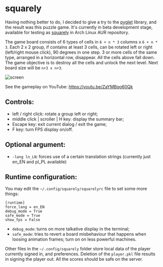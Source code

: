 # squarely
Having nothing better to do, I decided to give a try to the [pyglet](https://bitbucket.org/pyglet/pyglet) library, 
and the result was this puzzle game. It's currently in beta development stage, available for testing as 
[squarely](https://aur.archlinux.org/packages/squarely) in Arch Linux AUR repository.


The game board consists of 6 types of cells in `6 + n * 3` columns x `6 + n * 3`. Each 2 x 2 group, if contains at 
least 3 cells, can be rotated left or right (left/right mouse click), 90 degrees in one step. 3 or more cells of the 
same type, arranged in a horizontal row, disappear. All the cells above fall down. The game objective is to destroy all 
the cells and unlock the next level. Next board size will be `n+3 x n+3`.

![screen](http://nwg.pl/squarely/wiki/l1.png)

See the gameplay on YouTube: https://youtu.be/ZaYMBqo60Qk

## Controls:

- left / right click: rotate a group left or right;
- middle click | scroller | H key: display the summary bar;
- Escape key: exit current dialog / exit the game;
- F key: turn FPS display on/off.

## Optional argument:

- `-lang ln_LN`: forces use of a certain translation strings (currently just en_EN and pl_PL available)

## Runtime configuration:

You may edit the `~/.config/squarely/squarelyrc` file to set some more things:

```text
[runtime]
force_lang = en_EN
debug_mode = True
safe_mode = True
show_fps = False
```

- `debug_mode`: turns on more talkative display in the terminal;
- `safe_mode`: tries to revert a board misbehaviour that happens when loosing animation frames; turn on on less 
powerful machines.

Other files in the `~/.config/squarely` folder store local data of the player currently signed in, and preferences.
Deletion of the `player.pkl` file results in signing the player out. All the scores should be safe on the server.